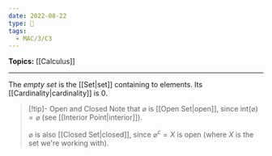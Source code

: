 ```yaml
---
date: 2022-08-22
type: 🧠
tags:
  - MAC/3/C3
---
```


**Topics:** [[Calculus]]

---

The _empty set_ is the [[Set|set]] containing to elements. Its [[Cardinality|cardinality]] is $0$.

> [!tip]- Open and Closed
> Note that $\varnothing$ is [[Open Set|open]], since $\text{int}(\varnothing) = \varnothing$ (see [[Interior Point|interior]]).
>
> $\varnothing$ is also [[Closed Set|closed]], since $\varnothing^{c} = X$ is open (where $X$ is the set we're working with).
